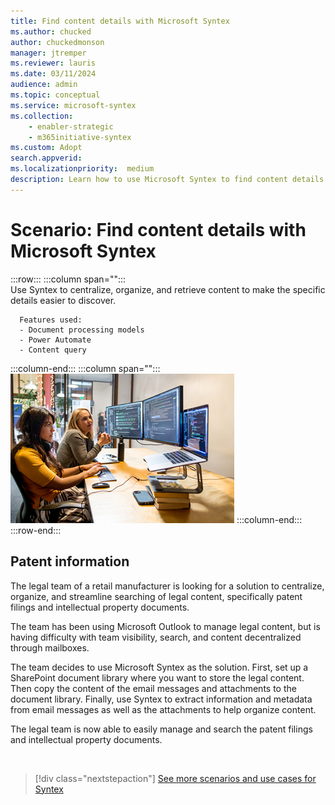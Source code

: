 ```yaml
---
title: Find content details with Microsoft Syntex
ms.author: chucked
author: chuckedmonson
manager: jtremper
ms.reviewer: lauris
ms.date: 03/11/2024
audience: admin
ms.topic: conceptual
ms.service: microsoft-syntex
ms.collection: 
    - enabler-strategic
    - m365initiative-syntex
ms.custom: Adopt
search.appverid: 
ms.localizationpriority:  medium
description: Learn how to use Microsoft Syntex to find content details in document libraries.
---
```


# Scenario: Find content details with Microsoft Syntex

:::row:::
   :::column span="":::      
      Use Syntex to centralize, organize, and retrieve content to make the specific details easier to discover.

      Features used:
      - Document processing models 
      - Power Automate
      - Content query  
   :::column-end:::
   :::column span="":::
      ![Image of a generic business people at computers in an office setting.](../media/content-understanding/uc-find-details.png)
   :::column-end:::
:::row-end:::

## Patent information

The legal team of a retail manufacturer is looking for a solution to centralize, organize, and streamline searching of legal content, specifically patent filings and intellectual property documents.

The team has been using Microsoft Outlook to manage legal content, but is having difficulty with team visibility, search, and content decentralized through mailboxes.

The team decides to use Microsoft Syntex as the solution. First, set up a SharePoint document library where you want to store the legal content. Then copy the content of the email messages and attachments to the document library. Finally, use Syntex to extract information and metadata from email messages as well as the attachments to help organize content.

The legal team is now able to easily manage and search the patent filings and intellectual property documents.

<br>

> [!div class="nextstepaction"]
> [See more scenarios and use cases for Syntex](adoption-scenarios.md)